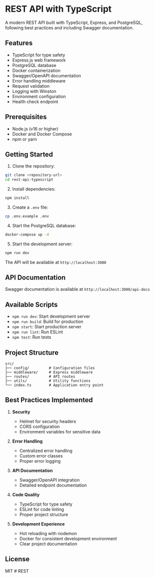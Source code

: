 # REST API with TypeScript

A modern REST API built with TypeScript, Express, and PostgreSQL, following best practices and including Swagger documentation.

## Features

- TypeScript for type safety
- Express.js web framework
- PostgreSQL database
- Docker containerization
- Swagger/OpenAPI documentation
- Error handling middleware
- Request validation
- Logging with Winston
- Environment configuration
- Health check endpoint

## Prerequisites

- Node.js (v16 or higher)
- Docker and Docker Compose
- npm or yarn

## Getting Started

1. Clone the repository:
```bash
git clone <repository-url>
cd rest-api-typescript
```

2. Install dependencies:
```bash
npm install
```

3. Create a `.env` file:
```bash
cp .env.example .env
```

4. Start the PostgreSQL database:
```bash
docker-compose up -d
```

5. Start the development server:
```bash
npm run dev
```

The API will be available at `http://localhost:3000`

## API Documentation

Swagger documentation is available at `http://localhost:3000/api-docs`

## Available Scripts

- `npm run dev`: Start development server
- `npm run build`: Build for production
- `npm start`: Start production server
- `npm run lint`: Run ESLint
- `npm test`: Run tests

## Project Structure

```
src/
├── config/         # Configuration files
├── middleware/     # Express middleware
├── routes/         # API routes
├── utils/          # Utility functions
└── index.ts        # Application entry point
```

## Best Practices Implemented

1. **Security**
   - Helmet for security headers
   - CORS configuration
   - Environment variables for sensitive data

2. **Error Handling**
   - Centralized error handling
   - Custom error classes
   - Proper error logging

3. **API Documentation**
   - Swagger/OpenAPI integration
   - Detailed endpoint documentation

4. **Code Quality**
   - TypeScript for type safety
   - ESLint for code linting
   - Proper project structure

5. **Development Experience**
   - Hot reloading with nodemon
   - Docker for consistent development environment
   - Clear project documentation

## License

MIT # REST
